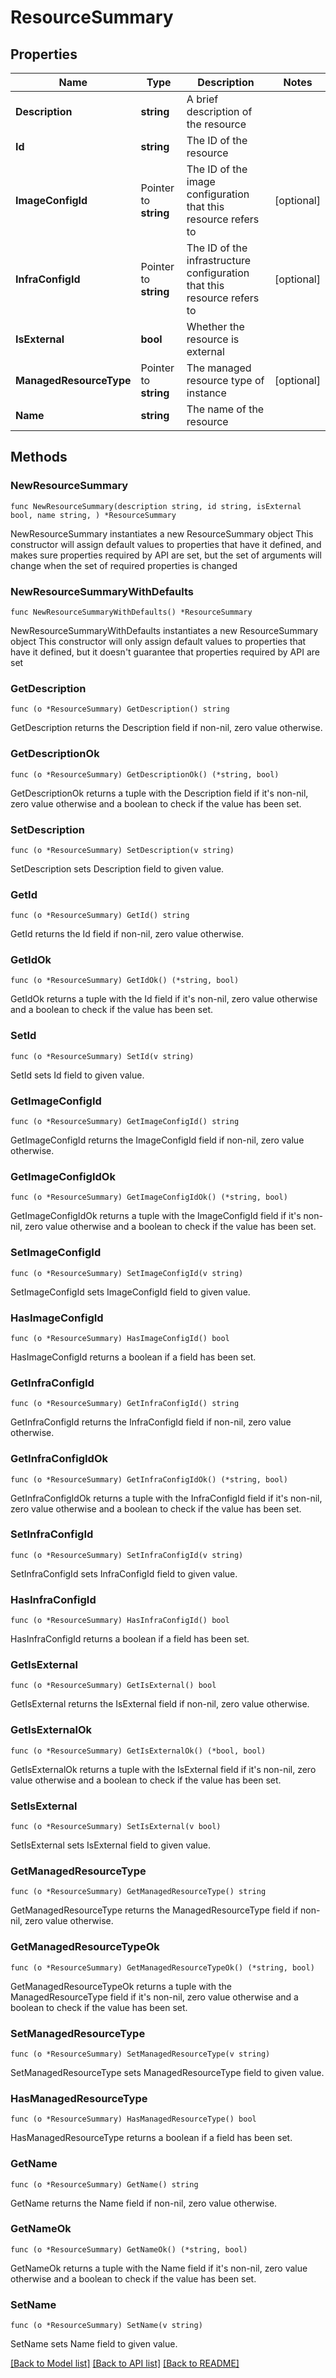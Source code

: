 # ResourceSummary

## Properties

Name | Type | Description | Notes
------------ | ------------- | ------------- | -------------
**Description** | **string** | A brief description of the resource | 
**Id** | **string** | The ID of the resource | 
**ImageConfigId** | Pointer to **string** | The ID of the image configuration that this resource refers to | [optional] 
**InfraConfigId** | Pointer to **string** | The ID of the infrastructure configuration that this resource refers to | [optional] 
**IsExternal** | **bool** | Whether the resource is external | 
**ManagedResourceType** | Pointer to **string** | The managed resource type of instance | [optional] 
**Name** | **string** | The name of the resource | 

## Methods

### NewResourceSummary

`func NewResourceSummary(description string, id string, isExternal bool, name string, ) *ResourceSummary`

NewResourceSummary instantiates a new ResourceSummary object
This constructor will assign default values to properties that have it defined,
and makes sure properties required by API are set, but the set of arguments
will change when the set of required properties is changed

### NewResourceSummaryWithDefaults

`func NewResourceSummaryWithDefaults() *ResourceSummary`

NewResourceSummaryWithDefaults instantiates a new ResourceSummary object
This constructor will only assign default values to properties that have it defined,
but it doesn't guarantee that properties required by API are set

### GetDescription

`func (o *ResourceSummary) GetDescription() string`

GetDescription returns the Description field if non-nil, zero value otherwise.

### GetDescriptionOk

`func (o *ResourceSummary) GetDescriptionOk() (*string, bool)`

GetDescriptionOk returns a tuple with the Description field if it's non-nil, zero value otherwise
and a boolean to check if the value has been set.

### SetDescription

`func (o *ResourceSummary) SetDescription(v string)`

SetDescription sets Description field to given value.


### GetId

`func (o *ResourceSummary) GetId() string`

GetId returns the Id field if non-nil, zero value otherwise.

### GetIdOk

`func (o *ResourceSummary) GetIdOk() (*string, bool)`

GetIdOk returns a tuple with the Id field if it's non-nil, zero value otherwise
and a boolean to check if the value has been set.

### SetId

`func (o *ResourceSummary) SetId(v string)`

SetId sets Id field to given value.


### GetImageConfigId

`func (o *ResourceSummary) GetImageConfigId() string`

GetImageConfigId returns the ImageConfigId field if non-nil, zero value otherwise.

### GetImageConfigIdOk

`func (o *ResourceSummary) GetImageConfigIdOk() (*string, bool)`

GetImageConfigIdOk returns a tuple with the ImageConfigId field if it's non-nil, zero value otherwise
and a boolean to check if the value has been set.

### SetImageConfigId

`func (o *ResourceSummary) SetImageConfigId(v string)`

SetImageConfigId sets ImageConfigId field to given value.

### HasImageConfigId

`func (o *ResourceSummary) HasImageConfigId() bool`

HasImageConfigId returns a boolean if a field has been set.

### GetInfraConfigId

`func (o *ResourceSummary) GetInfraConfigId() string`

GetInfraConfigId returns the InfraConfigId field if non-nil, zero value otherwise.

### GetInfraConfigIdOk

`func (o *ResourceSummary) GetInfraConfigIdOk() (*string, bool)`

GetInfraConfigIdOk returns a tuple with the InfraConfigId field if it's non-nil, zero value otherwise
and a boolean to check if the value has been set.

### SetInfraConfigId

`func (o *ResourceSummary) SetInfraConfigId(v string)`

SetInfraConfigId sets InfraConfigId field to given value.

### HasInfraConfigId

`func (o *ResourceSummary) HasInfraConfigId() bool`

HasInfraConfigId returns a boolean if a field has been set.

### GetIsExternal

`func (o *ResourceSummary) GetIsExternal() bool`

GetIsExternal returns the IsExternal field if non-nil, zero value otherwise.

### GetIsExternalOk

`func (o *ResourceSummary) GetIsExternalOk() (*bool, bool)`

GetIsExternalOk returns a tuple with the IsExternal field if it's non-nil, zero value otherwise
and a boolean to check if the value has been set.

### SetIsExternal

`func (o *ResourceSummary) SetIsExternal(v bool)`

SetIsExternal sets IsExternal field to given value.


### GetManagedResourceType

`func (o *ResourceSummary) GetManagedResourceType() string`

GetManagedResourceType returns the ManagedResourceType field if non-nil, zero value otherwise.

### GetManagedResourceTypeOk

`func (o *ResourceSummary) GetManagedResourceTypeOk() (*string, bool)`

GetManagedResourceTypeOk returns a tuple with the ManagedResourceType field if it's non-nil, zero value otherwise
and a boolean to check if the value has been set.

### SetManagedResourceType

`func (o *ResourceSummary) SetManagedResourceType(v string)`

SetManagedResourceType sets ManagedResourceType field to given value.

### HasManagedResourceType

`func (o *ResourceSummary) HasManagedResourceType() bool`

HasManagedResourceType returns a boolean if a field has been set.

### GetName

`func (o *ResourceSummary) GetName() string`

GetName returns the Name field if non-nil, zero value otherwise.

### GetNameOk

`func (o *ResourceSummary) GetNameOk() (*string, bool)`

GetNameOk returns a tuple with the Name field if it's non-nil, zero value otherwise
and a boolean to check if the value has been set.

### SetName

`func (o *ResourceSummary) SetName(v string)`

SetName sets Name field to given value.



[[Back to Model list]](../README.md#documentation-for-models) [[Back to API list]](../README.md#documentation-for-api-endpoints) [[Back to README]](../README.md)


